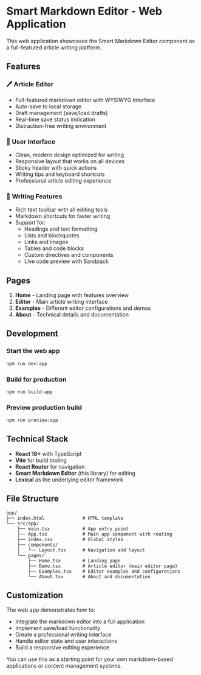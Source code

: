 # Smart Markdown Editor - Web Application

This web application showcases the Smart Markdown Editor component as a full-featured article writing platform.

## Features

### 🖊️ Article Editor
- Full-featured markdown editor with WYSIWYG interface
- Auto-save to local storage
- Draft management (save/load drafts)
- Real-time save status indication
- Distraction-free writing environment

### 🎨 User Interface
- Clean, modern design optimized for writing
- Responsive layout that works on all devices
- Sticky header with quick actions
- Writing tips and keyboard shortcuts
- Professional article editing experience

### 📝 Writing Features
- Rich text toolbar with all editing tools
- Markdown shortcuts for faster writing
- Support for:
  - Headings and text formatting
  - Lists and blockquotes
  - Links and images
  - Tables and code blocks
  - Custom directives and components
  - Live code preview with Sandpack

## Pages

1. **Home** - Landing page with features overview
2. **Editor** - Main article writing interface
3. **Examples** - Different editor configurations and demos
4. **About** - Technical details and documentation

## Development

### Start the web app
```bash
npm run dev:app
```

### Build for production
```bash
npm run build:app
```

### Preview production build
```bash
npm run preview:app
```

## Technical Stack

- **React 18+** with TypeScript
- **Vite** for build tooling
- **React Router** for navigation
- **Smart Markdown Editor** (this library) for editing
- **Lexical** as the underlying editor framework

## File Structure

```
app/
├── index.html              # HTML template
└── src/app/
    ├── main.tsx            # App entry point
    ├── App.tsx             # Main app component with routing
    ├── index.css           # Global styles
    ├── components/
    │   └── Layout.tsx      # Navigation and layout
    └── pages/
        ├── Home.tsx        # Landing page
        ├── Demo.tsx        # Article editor (main editor page)
        ├── Examples.tsx    # Editor examples and configurations
        └── About.tsx       # About and documentation
```

## Customization

The web app demonstrates how to:
- Integrate the markdown editor into a full application
- Implement save/load functionality
- Create a professional writing interface
- Handle editor state and user interactions
- Build a responsive editing experience

You can use this as a starting point for your own markdown-based applications or content management systems.
